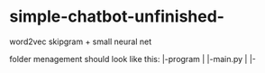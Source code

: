 # simple-chatbot-unfinished-
 word2vec skipgram + small neural net

 folder menagement should look like this:
 |-program
 | |-main.py
 | |-
